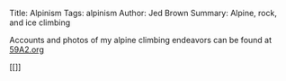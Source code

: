 Title: Alpinism
Tags: alpinism
Author: Jed Brown
Summary: Alpine, rock, and ice climbing

Accounts and photos of my alpine climbing endeavors can be found at [59A2.org](http://59A2.org)

[[]]
